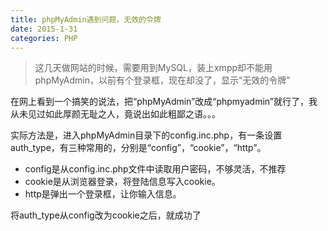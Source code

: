```yaml
---
title: phpMyAdmin遇到问题，无效的令牌
date: 2015-1-31
categories: PHP
---
```

>这几天做网站的时候，需要用到MySQL，装上xmpp却不能用phpMyAdmin，以前有个登录框，现在却没了，显示“无效的令牌”


在网上看到一个搞笑的说法，把“phpMyAdmin”改成“phpmyadmin”就行了，我从未见过如此厚颜无耻之人，竟说出如此粗鄙之语。。。

实际方法是，进入phpMyAdmin目录下的config.inc.php，有一条设置auth_type，有三种常用的，分别是“config”，“cookie”，“http”。

- config是从config.inc.php文件中读取用户密码，不够灵活，不推荐
- cookie是从浏览器登录，将登陆信息写入cookie。
- http是弹出一个登录框，让你输入信息。

将auth_type从config改为cookie之后，就成功了
